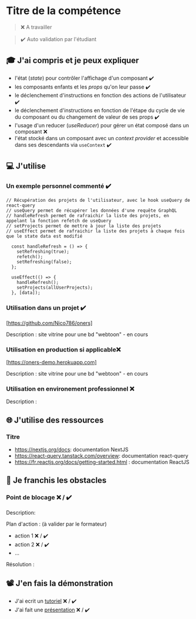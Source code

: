 # Titre de la compétence

> ❌ A travailler

> ✔️ Auto validation par l'étudiant

## 🎓 J'ai compris et je peux expliquer

- l'état (_state_) pour contrôler l'affichage d'un composant ✔️
- les composants enfants et les _props_ qu'on leur passe  ✔️
- le déclenchement d'instructions en fonction des actions de l'utilisateur ✔️
- le déclenchement d'instructions en fonction de l'étape du cycle de vie du composant ou du changement de valeur de ses props ✔️
- l'usage d'un reducer (_useReducer_) pour gérer un état composé dans un composant ❌ 
- l'état stocké dans un composant avec un _context provider_ et accessible dans ses descendants via `useContext` ✔️

## 💻 J'utilise

### Un exemple personnel commenté ✔️

```
// Récupération des projets de l'utilisateur, avec le hook useQuery de react-query
// useQuery permet de récupérer les données d'une requête GraphQL
// handleRefresh permet de rafraichir la liste des projets, en appelant la fonction refetch de useQuery
// setProjects permet de mettre à jour la liste des projets
// useEffect permet de rafraichir la liste des projets à chaque fois que le state data est modifié

  const handleRefresh = () => {
    setRefreshing(true);
    refetch();
    setRefreshing(false);
  };

  useEffect(() => {
    handleRefresh();
    setProjects(allUserProjects);
  }, [data]);

```

### Utilisation dans un projet ✔️

[https://github.com/Nico786/oners]

Description : site vitrine pour une bd "webtoon" - en cours


### Utilisation en production si applicable❌ 

[https://oners-demo.herokuapp.com]

Description : site vitrine pour une bd "webtoon" - en cours

### Utilisation en environement professionnel ❌

Description :

## 🌐 J'utilise des ressources

### Titre

- https://nextjs.org/docs: documentation NextJS
- https://react-query.tanstack.com/overview: documentation react-query
- https://fr.reactjs.org/docs/getting-started.html : documentation ReactJS

## 🚧 Je franchis les obstacles

### Point de blocage ❌ / ✔️

Description:

Plan d'action : (à valider par le formateur)

- action 1 ❌ / ✔️
- action 2 ❌ / ✔️
- ...

Résolution :

## 📽️ J'en fais la démonstration

- J'ai ecrit un [tutoriel](...) ❌ / ✔️
- J'ai fait une [présentation](...) ❌ / ✔️
